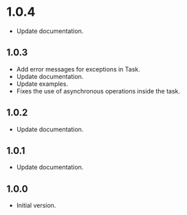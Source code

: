 # 1.0.4

- Update documentation.

## 1.0.3

- Add error messages for exceptions in Task.
- Update documentation.
- Update examples.
- Fixes the use of asynchronous operations inside the task.

## 1.0.2

- Update documentation.

## 1.0.1

- Update documentation.

## 1.0.0

- Initial version.
